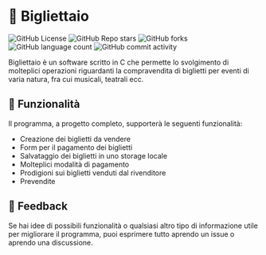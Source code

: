 # 🎫 Bigliettaio
![GitHub License](https://img.shields.io/github/license/LoRy24/Bigliettaio?style=for-the-badge)
![GitHub Repo stars](https://img.shields.io/github/stars/LoRy24/Bigliettaio?style=for-the-badge)
![GitHub forks](https://img.shields.io/github/forks/LoRy24/Bigliettaio?style=for-the-badge)
![GitHub language count](https://img.shields.io/github/languages/count/LoRy24/Bigliettaio?style=for-the-badge)
![GitHub commit activity](https://img.shields.io/github/commit-activity/y/LoRy24/Bigliettaio?style=for-the-badge)

Bigliettaio è un software scritto in C che permette lo svolgimento di molteplici operazioni riguardanti la compravendita di biglietti per eventi di varia natura, fra cui musicali, teatrali ecc.

## 🔖 Funzionalità
Il programma, a progetto completo, supporterà le seguenti funzionalità:

- Creazione dei biglietti da vendere
- Form per il pagamento dei biglietti
- Salvataggio dei biglietti in uno storage locale
- Molteplici modalità di pagamento
- Prodigioni sui biglietti venduti dal rivenditore
- Prevendite

## 🎯 Feedback
Se hai idee di possibili funzionalità o qualsiasi altro tipo di informazione utile per migliorare il programma, puoi esprimere tutto aprendo un issue o aprendo una discussione.
